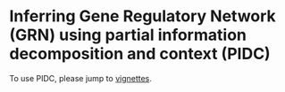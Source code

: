 # Inferring Gene Regulatory Network (GRN) using partial information decomposition and context (PIDC)

To use PIDC, please jump to [vignettes](https://hmutpw.github.io/PIDC/PIDC.nb.html).
